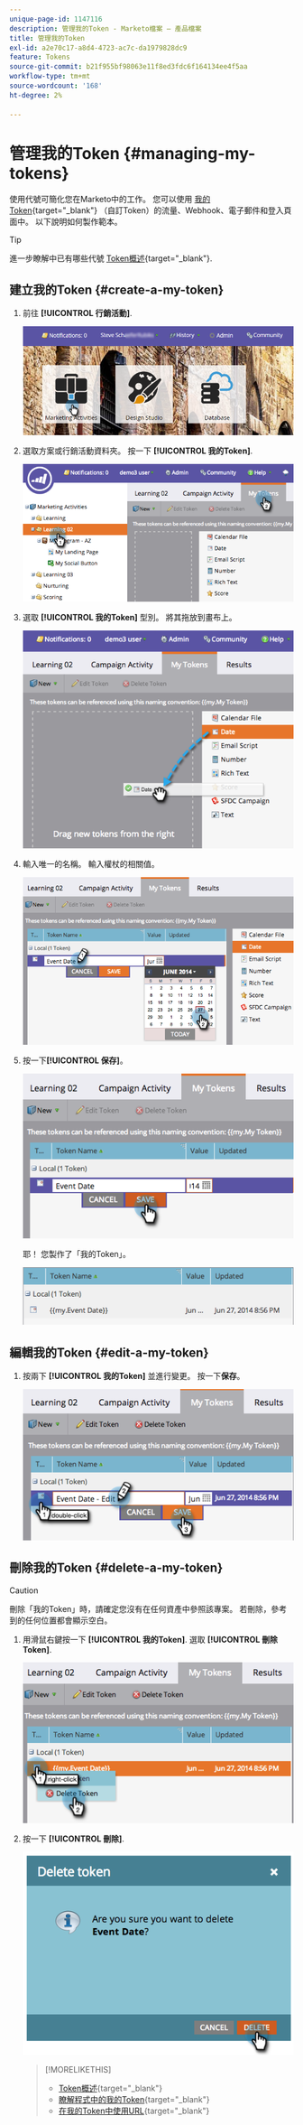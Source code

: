 ```yaml
---
unique-page-id: 1147116
description: 管理我的Token - Marketo檔案 — 產品檔案
title: 管理我的Token
exl-id: a2e70c17-a8d4-4723-ac7c-da1979828dc9
feature: Tokens
source-git-commit: b21f955bf98063e11f8ed3fdc6f164134ee4f5aa
workflow-type: tm+mt
source-wordcount: '168'
ht-degree: 2%

---
```


# 管理我的Token {#managing-my-tokens}

使用代號可簡化您在Marketo中的工作。 您可以使用 [我的Token](/help/marketo/product-docs/core-marketo-concepts/programs/tokens/understanding-my-tokens-in-a-program.md){target="_blank"} （自訂Token）的流量、Webhook、電子郵件和登入頁面中。 以下說明如何製作範本。

>[!TIP]
>
>進一步瞭解中已有哪些代號 [Token概述](/help/marketo/product-docs/demand-generation/landing-pages/personalizing-landing-pages/tokens-overview.md){target="_blank"}.

## 建立我的Token {#create-a-my-token}

1. 前往 **[!UICONTROL 行銷活動]**.

   ![](assets/login-marketing-activities.png)

1. 選取方案或行銷活動資料夾。 按一下 **[!UICONTROL 我的Token]**.

   ![](assets/image2014-9-18-12-3a4-3a27.png)

1. 選取 **[!UICONTROL 我的Token]** 型別。 將其拖放到畫布上。

   ![](assets/image2014-9-18-12-3a4-3a39.png)

1. 輸入唯一的名稱。 輸入權杖的相關值。

   ![](assets/image2014-9-18-12-3a4-3a53.png)

1. 按一下&#x200B;**[!UICONTROL 保存]**。

   ![](assets/image2014-9-18-12-3a5-3a5.png)

   耶！ 您製作了「我的Token」。

   ![](assets/image2014-9-18-12-3a5-3a15.png)

## 編輯我的Token {#edit-a-my-token}

1. 按兩下 **[!UICONTROL 我的Token]** 並進行變更。 按一下&#x200B;**保存**。

   ![](assets/image2014-9-18-12-3a5-3a45.png)

## 刪除我的Token {#delete-a-my-token}

>[!CAUTION]
>
>刪除「我的Token」時，請確定您沒有在任何資產中參照該專案。 若刪除，參考到的任何位置都會顯示空白。

1. 用滑鼠右鍵按一下 **[!UICONTROL 我的Token]**. 選取 **[!UICONTROL 刪除Token]**.

   ![](assets/image2014-9-18-12-3a7-3a24.png)

1. 按一下 **[!UICONTROL 刪除]**.

   ![](assets/image2014-9-18-12-3a7-3a31.png)

   >[!MORELIKETHIS]
   >
   >* [Token概述](/help/marketo/product-docs/demand-generation/landing-pages/personalizing-landing-pages/tokens-overview.md){target="_blank"}
   >* [瞭解程式中的我的Token](/help/marketo/product-docs/core-marketo-concepts/programs/tokens/understanding-my-tokens-in-a-program.md){target="_blank"}
   >* [在我的Token中使用URL](/help/marketo/product-docs/email-marketing/general/using-tokens/using-urls-in-my-tokens.md){target="_blank"}
